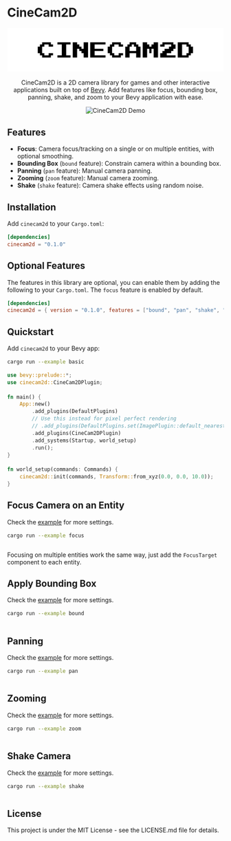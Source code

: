 # CineCam2D

<!-- Centered Project Logo -->
<p align="center">
  <img src="assets/highres_logo_white.svg" alt="CineCam2D Logo" width="550"/>
</p>

<p align="center">
CineCam2D is a 2D camera library for games and other interactive applications built on top of <a href="https://bevyengine.org/" target="_blank">Bevy</a>. Add features like focus, bounding box, panning, shake, and zoom to your Bevy application with ease.
</p>

<!-- Demo GIF -->
<p align="center">
  <img src="demo.gif" alt="CineCam2D Demo" />
</p>

## Features

-   **Focus**: Camera focus/tracking on a single or on multiple entities, with optional smoothing.
-   **Bounding Box** (`bound` feature): Constrain camera within a bounding box.
-   **Panning** (`pan` feature): Manual camera panning.
-   **Zooming** (`zoom` feature): Manual camera zooming.
-   **Shake** (`shake` feature): Camera shake effects using random noise.

## Installation

Add `cinecam2d` to your `Cargo.toml`:

```toml
[dependencies]
cinecam2d = "0.1.0"
```

## Optional Features

The features in this library are optional, you can enable them by adding the following to your `Cargo.toml`. The `focus` feature is enabled by default.

```toml
[dependencies]
cinecam2d = { version = "0.1.0", features = ["bound", "pan", "shake", "zoom"] }
```

## Quickstart

Add `cinecam2d` to your Bevy app:

```bash
cargo run --example basic
```

```rs
use bevy::prelude::*;
use cinecam2d::CineCam2DPlugin;

fn main() {
    App::new()
        .add_plugins(DefaultPlugins)
        // Use this instead for pixel perfect rendering
        // .add_plugins(DefaultPlugins.set(ImagePlugin::default_nearest()))
        .add_plugins(CineCam2DPlugin)
        .add_systems(Startup, world_setup)
        .run();
}

fn world_setup(commands: Commands) {
    cinecam2d::init(commands, Transform::from_xyz(0.0, 0.0, 10.0));
}
```

## Focus Camera on an Entity

Check the [example](/examples/focus.rs) for more settings.

```bash
cargo run --example focus
```

```rs

```

Focusing on multiple entities work the same way, just add the `FocusTarget` component to each entity.

## Apply Bounding Box

Check the [example](/examples/bound.rs) for more settings.

```bash
cargo run --example bound
```

```rs

```

## Panning

Check the [example](/examples/pan.rs) for more settings.

```bash
cargo run --example pan
```

```rs

```

## Zooming

Check the [example](/examples/zoom.rs) for more settings.

```bash
cargo run --example zoom
```

```rs

```

## Shake Camera

Check the [example](/examples/shake.rs) for more settings.

```bash
cargo run --example shake
```

```rs

```

## License

This project is under the MIT License - see the LICENSE.md file for details.
